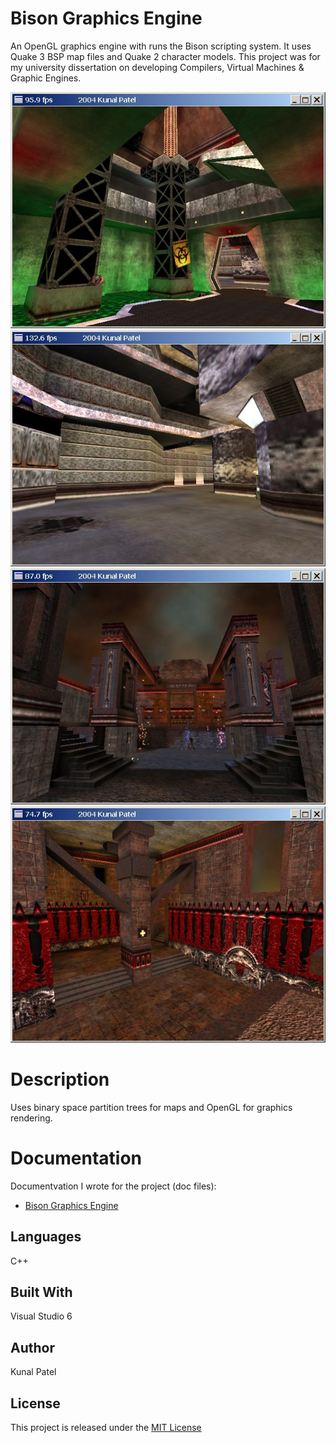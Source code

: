 # Bison Graphics Engine
An OpenGL graphics engine with runs the Bison scripting system. It uses Quake 3 BSP map files and Quake 2 character models. This project was for my university dissertation on developing Compilers, Virtual Machines & Graphic Engines.

![Screenshot](https://github.com/kpatel122/Bison-Graphics-Engine/blob/master/Images/Bison1.jpg)
![Screenshot](https://github.com/kpatel122/Bison-Graphics-Engine/blob/master/Images/Bison2.jpg)
![Screenshot](https://github.com/kpatel122/Bison-Graphics-Engine/blob/master/Images/Bison3.jpg)
![Screenshot](https://github.com/kpatel122/Bison-Graphics-Engine/blob/master/Images/Bison4.jpg)

# Description
Uses binary space partition trees for maps and OpenGL for graphics rendering.

# Documentation
Documentvation I wrote for the project (doc files):

* [Bison Graphics Engine](https://github.com/kpatel122/Bison-Graphics-Engine/blob/master/Documents/Bison.doc)

## Languages
C++

## Built With
Visual Studio 6

## Author
Kunal Patel

## License
This project is released under the [MIT License](https://opensource.org/licenses/MIT) 

